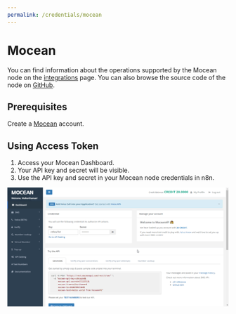 ```yaml
---
permalink: /credentials/mocean
---
```


# Mocean

You can find information about the operations supported by the Mocean node on the [integrations](https://n8n.io/integrations/n8n-nodes-base.mocean) page. You can also browse the source code of the node on [GitHub](https://github.com/n8n-io/n8n/tree/master/packages/nodes-base/nodes/Mocean).

## Prerequisites

Create a [Mocean](https://moceanapi.com/) account.

## Using Access Token

1. Access your Mocean Dashboard.
2. Your API key and secret will be visible.
3. Use the API key and secret in your Mocean node credentials in n8n.

![Getting Mocean credentials](./using-access-token.gif)
